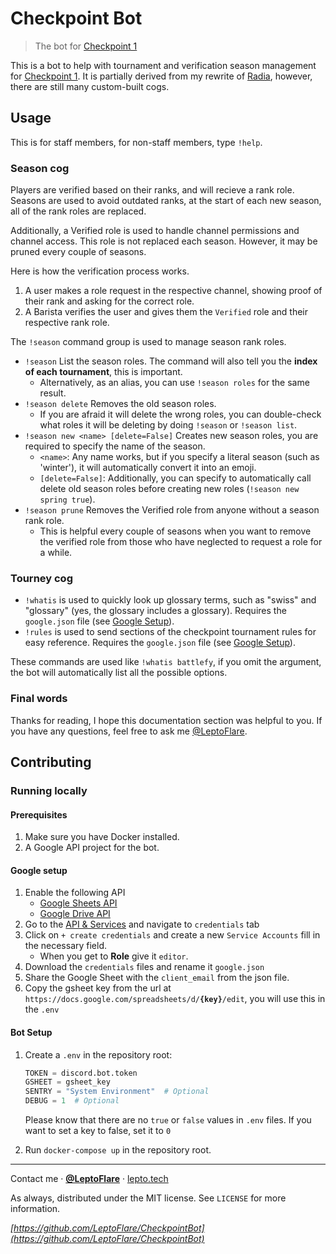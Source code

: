 # Checkpoint Bot
> The bot for [Checkpoint 1](https://discord.com/invite/ZybuvgP)

This is a bot to help with tournament and verification season management for [Checkpoint 1](https://discord.com/invite/ZybuvgP). It is partially derived from my rewrite of [Radia](https://github.com/IPLSplatoon/Radia), however, there are still many custom-built cogs.

## Usage
This is for staff members, for non-staff members, type `!help`.

### Season cog
Players are verified based on their ranks, and will recieve a rank role. Seasons are used to avoid outdated ranks, at the start of each new season, all of the rank roles are replaced.

Additionally, a Verified role is used to handle channel permissions and channel access. This role is not replaced each season. However, it may be pruned every couple of seasons.

Here is how the verification process works.
1. A user makes a role request in the respective channel, showing proof of their rank and asking for the correct role.
2. A Barista verifies the user and gives them the `Verified` role and their respective rank role.

The `!season` command group is used to manage season rank roles.

- `!season` List the season roles. The command will also tell you the **index of each tournament**, this is important.
  - Alternatively, as an alias, you can use `!season roles` for the same result.
- `!season delete` Removes the old season roles.
  - If you are afraid it will delete the wrong roles, you can double-check what roles it will be deleting by doing `!season` or `!season list`.
- `!season new <name> [delete=False]` Creates new season roles, you are required to specify the name of the season.
  - `<name>`: Any name works, but if you specify a literal season (such as 'winter'), it will automatically convert it into an emoji.
  - `[delete=False]`: Additionally, you can specify to automatically call delete old season roles before creating new roles (`!season new spring true`).
- `!season prune` Removes the Verified role from anyone without a season rank role.
  - This is helpful every couple of seasons when you want to remove the verified role from those who have neglected to request a role for a while.

### Tourney cog
- `!whatis` is used to quickly look up glossary terms, such as "swiss" and "glossary" (yes, the glossary includes a glossary). Requires the `google.json` file (see [Google Setup](#google-setup)).
- `!rules` is used to send sections of the checkpoint tournament rules for easy reference. Requires the `google.json` file (see [Google Setup](#google-setup)).

These commands are used like `!whatis battlefy`, if you omit the argument, the bot will automatically list all the possible options.

### Final words
Thanks for reading, I hope this documentation section was helpful to you. If you have any questions, feel free to ask me [@LeptoFlare](https://github.com/LeptoFlare).

## Contributing
### Running locally
#### Prerequisites
1. Make sure you have Docker installed.
1. A Google API project for the bot.

#### Google setup
1. Enable the following API
   - [Google Sheets API](https://console.developers.google.com/apis/api/sheets.googleapis.com)
   - [Google Drive API](https://console.developers.google.com/apis/api/drive.googleapis.com)
1. Go to the [API & Services](https://console.developers.google.com/apis/credentials) and navigate to `credentials` tab
1. Click on `+ create credentials` and create a new `Service Accounts` fill in the necessary field.
   - When you get to **Role** give it `editor`.
1. Download the `credentials` files and rename it `google.json`
1. Share the Google Sheet with the `client_email` from the json file.
1. Copy the gsheet key from the url at `https://docs.google.com/spreadsheets/d/`**`{key}`**`/edit`, you will use this in the `.env`

#### Bot Setup
1. Create a `.env` in the repository root:

   ```py
   TOKEN = discord.bot.token
   GSHEET = gsheet_key
   SENTRY = "System Environment"  # Optional
   DEBUG = 1  # Optional
   ```

   Please know that there are no `true` or `false` values in `.env` files. If you want to set a key to false, set it to `0`

1. Run `docker-compose up` in the repository root.

---

Contact me · [**@LeptoFlare**](https://github.com/LeptoFlare) · [lepto.tech](https://lepto.tech)

As always, distributed under the MIT license. See `LICENSE` for more information.

_[https://github.com/LeptoFlare/CheckpointBot](https://github.com/LeptoFlare/CheckpointBot)_
